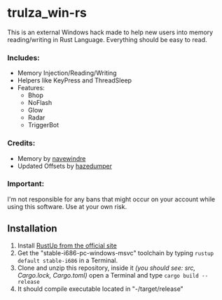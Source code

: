 # trulza_win-rs
This is an external Windows hack made to help new users into memory reading/writing in Rust Language. Everything should be easy to read.

### Includes:
- Memory Injection/Reading/Writing
- Helpers like KeyPress and ThreadSleep
- Features:
  - Bhop
  - NoFlash
  - Glow
  - Radar
  - TriggerBot

### Credits:
  - Memory by [navewindre](https://github.com/navewindre/rust-external)
  - Updated Offsets by [hazedumper](https://github.com/frk1/hazedumper)

### Important:
I'm not responsible for any bans that might occur on your account while using this software. Use at your own risk.

## Installation
1. Install [RustUp from the official site](https://www.rust-lang.org/tools/install)
2. Get the "stable-i686-pc-windows-msvc" toolchain by typing `rustup default stable-i686` in a Terminal.
3. Clone and unzip this repository, inside it *(you should see: src, Cargo.lock, Cargo.toml)* open a Terminal and type `cargo build --release`
4. It should compile executable located in "-/target/release"